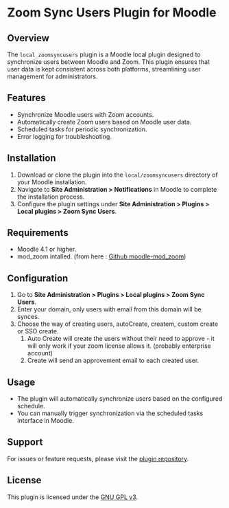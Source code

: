 # Zoom Sync Users Plugin for Moodle

## Overview

The `local_zoomsyncusers` plugin is a Moodle local plugin designed to synchronize users between Moodle and Zoom. This plugin ensures that user data is kept consistent across both platforms, streamlining user management for administrators.

## Features

- Synchronize Moodle users with Zoom accounts.
- Automatically create Zoom users based on Moodle user data.
- Scheduled tasks for periodic synchronization.
- Error logging for troubleshooting.

## Installation

1. Download or clone the plugin into the `local/zoomsyncusers` directory of your Moodle installation.
2. Navigate to **Site Administration > Notifications** in Moodle to complete the installation process.
3. Configure the plugin settings under **Site Administration > Plugins > Local plugins > Zoom Sync Users**.

## Requirements

- Moodle 4.1 or higher.
- mod_zoom intalled. (from here : [Github moodle-mod_zoom](https://github.com/ncstate-delta/moodle-mod_zoom))

## Configuration

1. Go to **Site Administration > Plugins > Local plugins > Zoom Sync Users**.
2. Enter your domain, only users with email from this domain will be synces.
3. Choose the way of creating users, autoCreate, createm, custom create or SSO create.
    1. Auto Create will create the users without their need to approve - it will only work if your zoom license allows it. (probably enterprise account)
    2. Create will send an approvement email to each created user.

## Usage

- The plugin will automatically synchronize users based on the configured schedule.
- You can manually trigger synchronization via the scheduled tasks interface in Moodle.

## Support

For issues or feature requests, please visit the [plugin repository](https://github.com/yedidiaklein/moodle-local_zoomsyncusers).

## License

This plugin is licensed under the [GNU GPL v3](https://www.gnu.org/licenses/gpl-3.0.html).